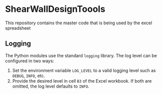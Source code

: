 # ShearWallDesignToools
This repository contains the master code that is being used by the excel spreadsheet

## Logging

The Python modules use the standard `logging` library. The log level can be
configured in two ways:

1. Set the environment variable `LOG_LEVEL` to a valid logging level such as
   `DEBUG`, `INFO`, etc.
2. Provide the desired level in cell `B3` of the Excel workbook. If both are
   omitted, the log level defaults to `INFO`.
